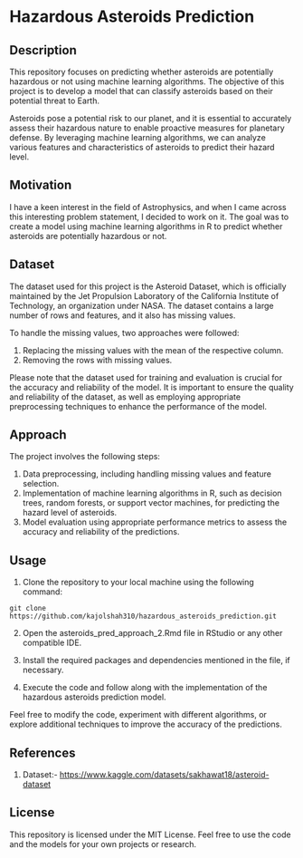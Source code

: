 # Hazardous Asteroids Prediction

## Description
This repository focuses on predicting whether asteroids are potentially hazardous or not using machine learning algorithms. The objective of this project is to develop a model that can classify asteroids based on their potential threat to Earth.

Asteroids pose a potential risk to our planet, and it is essential to accurately assess their hazardous nature to enable proactive measures for planetary defense. By leveraging machine learning algorithms, we can analyze various features and characteristics of asteroids to predict their hazard level.

## Motivation
I have a keen interest in the field of Astrophysics, and when I came across this interesting problem statement, I decided to work on it. The goal was to create a model using machine learning algorithms in R to predict whether asteroids are potentially hazardous or not.

## Dataset
The dataset used for this project is the Asteroid Dataset, which is officially maintained by the Jet Propulsion Laboratory of the California Institute of Technology, an organization under NASA. The dataset contains a large number of rows and features, and it also has missing values.

To handle the missing values, two approaches were followed:
1. Replacing the missing values with the mean of the respective column.
2. Removing the rows with missing values.

Please note that the dataset used for training and evaluation is crucial for the accuracy and reliability of the model. It is important to ensure the quality and reliability of the dataset, as well as employing appropriate preprocessing techniques to enhance the performance of the model.

## Approach
The project involves the following steps:
1. Data preprocessing, including handling missing values and feature selection.
2. Implementation of machine learning algorithms in R, such as decision trees, random forests, or support vector machines, for predicting the hazard level of asteroids.
3. Model evaluation using appropriate performance metrics to assess the accuracy and reliability of the predictions.

## Usage
1) Clone the repository to your local machine using the following command:
```
git clone https://github.com/kajolshah310/hazardous_asteroids_prediction.git
```

2) Open the asteroids_pred_approach_2.Rmd file in RStudio or any other compatible IDE.

3) Install the required packages and dependencies mentioned in the file, if necessary.

4) Execute the code and follow along with the implementation of the hazardous asteroids prediction model.

Feel free to modify the code, experiment with different algorithms, or explore additional techniques to improve the accuracy of the predictions.

## References

1) Dataset:- https://www.kaggle.com/datasets/sakhawat18/asteroid-dataset

## License
This repository is licensed under the MIT License. Feel free to use the code and the models for your own projects or research.


